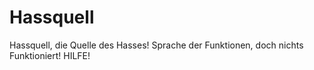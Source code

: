 # Hassquell
Hassquell, die Quelle des Hasses! Sprache der Funktionen, doch nichts Funktioniert! HILFE!
